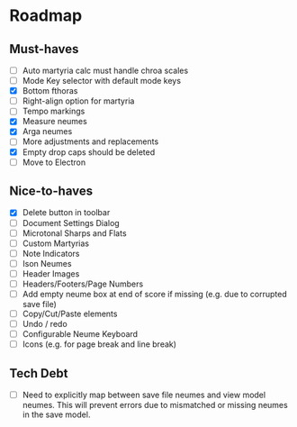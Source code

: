 # Roadmap

## Must-haves
- [ ] Auto martyria calc must handle chroa scales
- [ ] Mode Key selector with default mode keys
- [X] Bottom fthoras
- [ ] Right-align option for martyria
- [ ] Tempo markings
- [X] Measure neumes
- [X] Arga neumes
- [ ] More adjustments and replacements
- [X] Empty drop caps should be deleted
- [ ] Move to Electron

## Nice-to-haves
- [X] Delete button in toolbar
- [ ] Document Settings Dialog
- [ ] Microtonal Sharps and Flats
- [ ] Custom Martyrias
- [ ] Note Indicators
- [ ] Ison Neumes
- [ ] Header Images
- [ ] Headers/Footers/Page Numbers
- [ ] Add empty neume box at end of score if missing (e.g. due to corrupted save file)
- [ ] Copy/Cut/Paste elements
- [ ] Undo / redo
- [ ] Configurable Neume Keyboard
- [ ] Icons (e.g. for page break and line break)

## Tech Debt
- [ ] Need to explicitly map between save file neumes and view model neumes. This will prevent errors due to mismatched or missing neumes in the save model.
